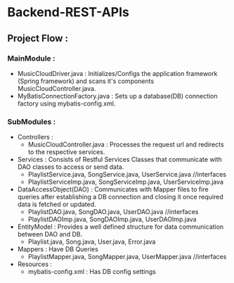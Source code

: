 # Backend-REST-APIs

## Project Flow :

### MainModule :
   + MusicCloudDriver.java : Initializes/Configs the application framework (Spring framework) and scans it's components MusicCloudController.java.
   + MyBatisConnectionFactory.java : Sets up a database(DB) connection factory using mybatis-config.xml.

### SubModules :    
+ Controllers :
  + MusicCloudController.java : Processes the request url and redirects to the respective services.
+ Services : Consists of Restful Services Classes that communicate with DAO classes to access or send data.
   + PlaylistService.java, SongService.java, UserService.java //interfaces
   + PlaylistServiceImp.java, SongServiceImp.java, UserServiceImp.java
+ DataAccessObject(DAO) : Communicates with Mapper files to fire queries after establishing a DB connection and closing it once required data is fetched or updated.
   + PlaylistDAO.java, SongDAO.java, UserDAO.java //interfaces
   + PlaylistDAOImp.java, SongDAOImp.java, UserDAOImp.java
+ EntityModel : Provides a well defined structure for data communication between DAO and DB.
   + Playlist.java, Song.java, User.java, Error.java
+ Mappers : Have DB Queries
   + PlaylistMapper.java, SongMapper.java, UserMapper.java //interfaces
+ Resources :
   + mybatis-config.xml : Has DB config settings

